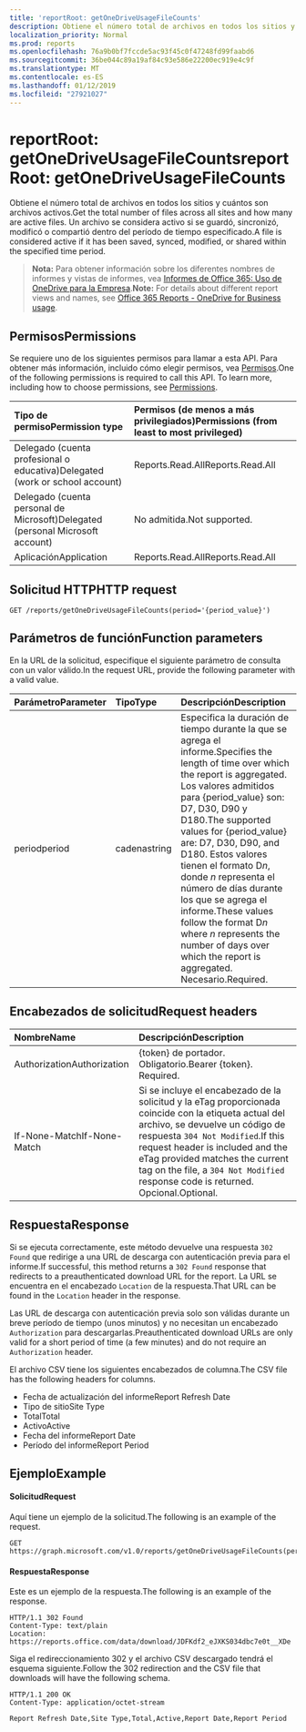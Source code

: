 ```yaml
---
title: 'reportRoot: getOneDriveUsageFileCounts'
description: Obtiene el número total de archivos en todos los sitios y cuántos son archivos activos. Un archivo se considera activo si se guardó, sincronizó, modificó o compartió dentro del período de tiempo especificado.
localization_priority: Normal
ms.prod: reports
ms.openlocfilehash: 76a9b0bf7fccde5ac93f45c0f47248fd99faabd6
ms.sourcegitcommit: 36be044c89a19af84c93e586e22200ec919e4c9f
ms.translationtype: MT
ms.contentlocale: es-ES
ms.lasthandoff: 01/12/2019
ms.locfileid: "27921027"
---
```

# <a name="reportroot-getonedriveusagefilecounts"></a><span data-ttu-id="349cd-104">reportRoot: getOneDriveUsageFileCounts</span><span class="sxs-lookup"><span data-stu-id="349cd-104">reportRoot: getOneDriveUsageFileCounts</span></span>

<span data-ttu-id="349cd-105">Obtiene el número total de archivos en todos los sitios y cuántos son archivos activos.</span><span class="sxs-lookup"><span data-stu-id="349cd-105">Get the total number of files across all sites and how many are active files.</span></span> <span data-ttu-id="349cd-106">Un archivo se considera activo si se guardó, sincronizó, modificó o compartió dentro del período de tiempo especificado.</span><span class="sxs-lookup"><span data-stu-id="349cd-106">A file is considered active if it has been saved, synced, modified, or shared within the specified time period.</span></span>

> <span data-ttu-id="349cd-107">**Nota:** Para obtener información sobre los diferentes nombres de informes y vistas de informes, vea [Informes de Office 365: Uso de OneDrive para la Empresa](https://support.office.com/client/OneDrive-for-Business-usage-0de3b312-c4e8-4e4b-a02d-32b2f726a680).</span><span class="sxs-lookup"><span data-stu-id="349cd-107">**Note:** For details about different report views and names, see [Office 365 Reports - OneDrive for Business usage](https://support.office.com/client/OneDrive-for-Business-usage-0de3b312-c4e8-4e4b-a02d-32b2f726a680).</span></span>

## <a name="permissions"></a><span data-ttu-id="349cd-108">Permisos</span><span class="sxs-lookup"><span data-stu-id="349cd-108">Permissions</span></span>

<span data-ttu-id="349cd-p103">Se requiere uno de los siguientes permisos para llamar a esta API. Para obtener más información, incluido cómo elegir permisos, vea [Permisos](/graph/permissions-reference).</span><span class="sxs-lookup"><span data-stu-id="349cd-p103">One of the following permissions is required to call this API. To learn more, including how to choose permissions, see [Permissions](/graph/permissions-reference).</span></span>

| <span data-ttu-id="349cd-111">Tipo de permiso</span><span class="sxs-lookup"><span data-stu-id="349cd-111">Permission type</span></span>                        | <span data-ttu-id="349cd-112">Permisos (de menos a más privilegiados)</span><span class="sxs-lookup"><span data-stu-id="349cd-112">Permissions (from least to most privileged)</span></span> |
| :------------------------------------- | :--------------------------------------- |
| <span data-ttu-id="349cd-113">Delegado (cuenta profesional o educativa)</span><span class="sxs-lookup"><span data-stu-id="349cd-113">Delegated (work or school account)</span></span>     | <span data-ttu-id="349cd-114">Reports.Read.All</span><span class="sxs-lookup"><span data-stu-id="349cd-114">Reports.Read.All</span></span>                         |
| <span data-ttu-id="349cd-115">Delegado (cuenta personal de Microsoft)</span><span class="sxs-lookup"><span data-stu-id="349cd-115">Delegated (personal Microsoft account)</span></span> | <span data-ttu-id="349cd-116">No admitida.</span><span class="sxs-lookup"><span data-stu-id="349cd-116">Not supported.</span></span>                           |
| <span data-ttu-id="349cd-117">Aplicación</span><span class="sxs-lookup"><span data-stu-id="349cd-117">Application</span></span>                            | <span data-ttu-id="349cd-118">Reports.Read.All</span><span class="sxs-lookup"><span data-stu-id="349cd-118">Reports.Read.All</span></span>                         |

## <a name="http-request"></a><span data-ttu-id="349cd-119">Solicitud HTTP</span><span class="sxs-lookup"><span data-stu-id="349cd-119">HTTP request</span></span>

<!-- { "blockType": "ignored" } --> 

```http
GET /reports/getOneDriveUsageFileCounts(period='{period_value}')
```

## <a name="function-parameters"></a><span data-ttu-id="349cd-120">Parámetros de función</span><span class="sxs-lookup"><span data-stu-id="349cd-120">Function parameters</span></span>

<span data-ttu-id="349cd-121">En la URL de la solicitud, especifique el siguiente parámetro de consulta con un valor válido.</span><span class="sxs-lookup"><span data-stu-id="349cd-121">In the request URL, provide the following parameter with a valid value.</span></span>

| <span data-ttu-id="349cd-122">Parámetro</span><span class="sxs-lookup"><span data-stu-id="349cd-122">Parameter</span></span> | <span data-ttu-id="349cd-123">Tipo</span><span class="sxs-lookup"><span data-stu-id="349cd-123">Type</span></span>   | <span data-ttu-id="349cd-124">Descripción</span><span class="sxs-lookup"><span data-stu-id="349cd-124">Description</span></span>                              |
| :-------- | :----- | :--------------------------------------- |
| <span data-ttu-id="349cd-125">period</span><span class="sxs-lookup"><span data-stu-id="349cd-125">period</span></span>    | <span data-ttu-id="349cd-126">cadena</span><span class="sxs-lookup"><span data-stu-id="349cd-126">string</span></span> | <span data-ttu-id="349cd-127">Especifica la duración de tiempo durante la que se agrega el informe.</span><span class="sxs-lookup"><span data-stu-id="349cd-127">Specifies the length of time over which the report is aggregated.</span></span> <span data-ttu-id="349cd-128">Los valores admitidos para {period_value} son: D7, D30, D90 y D180.</span><span class="sxs-lookup"><span data-stu-id="349cd-128">The supported values for {period_value} are: D7, D30, D90, and D180.</span></span> <span data-ttu-id="349cd-129">Estos valores tienen el formato D*n*, donde *n* representa el número de días durante los que se agrega el informe.</span><span class="sxs-lookup"><span data-stu-id="349cd-129">These values follow the format D*n* where *n* represents the number of days over which the report is aggregated.</span></span> <span data-ttu-id="349cd-130">Necesario.</span><span class="sxs-lookup"><span data-stu-id="349cd-130">Required.</span></span> |

## <a name="request-headers"></a><span data-ttu-id="349cd-131">Encabezados de solicitud</span><span class="sxs-lookup"><span data-stu-id="349cd-131">Request headers</span></span>

| <span data-ttu-id="349cd-132">Nombre</span><span class="sxs-lookup"><span data-stu-id="349cd-132">Name</span></span>          | <span data-ttu-id="349cd-133">Descripción</span><span class="sxs-lookup"><span data-stu-id="349cd-133">Description</span></span>                              |
| :------------ | :--------------------------------------- |
| <span data-ttu-id="349cd-134">Authorization</span><span class="sxs-lookup"><span data-stu-id="349cd-134">Authorization</span></span> | <span data-ttu-id="349cd-p105">{token} de portador. Obligatorio.</span><span class="sxs-lookup"><span data-stu-id="349cd-p105">Bearer {token}. Required.</span></span>                |
| <span data-ttu-id="349cd-137">If-None-Match</span><span class="sxs-lookup"><span data-stu-id="349cd-137">If-None-Match</span></span> | <span data-ttu-id="349cd-138">Si se incluye el encabezado de la solicitud y la eTag proporcionada coincide con la etiqueta actual del archivo, se devuelve un código de respuesta `304 Not Modified`.</span><span class="sxs-lookup"><span data-stu-id="349cd-138">If this request header is included and the eTag provided matches the current tag on the file, a `304 Not Modified` response code is returned.</span></span> <span data-ttu-id="349cd-139">Opcional.</span><span class="sxs-lookup"><span data-stu-id="349cd-139">Optional.</span></span> |

## <a name="response"></a><span data-ttu-id="349cd-140">Respuesta</span><span class="sxs-lookup"><span data-stu-id="349cd-140">Response</span></span>

<span data-ttu-id="349cd-141">Si se ejecuta correctamente, este método devuelve una respuesta `302 Found` que redirige a una URL de descarga con autenticación previa para el informe.</span><span class="sxs-lookup"><span data-stu-id="349cd-141">If successful, this method returns a `302 Found` response that redirects to a preauthenticated download URL for the report.</span></span> <span data-ttu-id="349cd-142">La URL se encuentra en el encabezado `Location` de la respuesta.</span><span class="sxs-lookup"><span data-stu-id="349cd-142">That URL can be found in the `Location` header in the response.</span></span>

<span data-ttu-id="349cd-143">Las URL de descarga con autenticación previa solo son válidas durante un breve período de tiempo (unos minutos) y no necesitan un encabezado `Authorization` para descargarlas.</span><span class="sxs-lookup"><span data-stu-id="349cd-143">Preauthenticated download URLs are only valid for a short period of time (a few minutes) and do not require an `Authorization` header.</span></span>

<span data-ttu-id="349cd-144">El archivo CSV tiene los siguientes encabezados de columna.</span><span class="sxs-lookup"><span data-stu-id="349cd-144">The CSV file has the following headers for columns.</span></span>

- <span data-ttu-id="349cd-145">Fecha de actualización del informe</span><span class="sxs-lookup"><span data-stu-id="349cd-145">Report Refresh Date</span></span>
- <span data-ttu-id="349cd-146">Tipo de sitio</span><span class="sxs-lookup"><span data-stu-id="349cd-146">Site Type</span></span>
- <span data-ttu-id="349cd-147">Total</span><span class="sxs-lookup"><span data-stu-id="349cd-147">Total</span></span>
- <span data-ttu-id="349cd-148">Activo</span><span class="sxs-lookup"><span data-stu-id="349cd-148">Active</span></span>
- <span data-ttu-id="349cd-149">Fecha del informe</span><span class="sxs-lookup"><span data-stu-id="349cd-149">Report Date</span></span>
- <span data-ttu-id="349cd-150">Período del informe</span><span class="sxs-lookup"><span data-stu-id="349cd-150">Report Period</span></span>

## <a name="example"></a><span data-ttu-id="349cd-151">Ejemplo</span><span class="sxs-lookup"><span data-stu-id="349cd-151">Example</span></span>

#### <a name="request"></a><span data-ttu-id="349cd-152">Solicitud</span><span class="sxs-lookup"><span data-stu-id="349cd-152">Request</span></span>

<span data-ttu-id="349cd-153">Aquí tiene un ejemplo de la solicitud.</span><span class="sxs-lookup"><span data-stu-id="349cd-153">The following is an example of the request.</span></span>

<!--{
  "blockType": "request",
  "isComposable": true,
  "name": "reportroot_getonedriveusagefilecounts"
}-->

```http
GET https://graph.microsoft.com/v1.0/reports/getOneDriveUsageFileCounts(period='D7')
```

#### <a name="response"></a><span data-ttu-id="349cd-154">Respuesta</span><span class="sxs-lookup"><span data-stu-id="349cd-154">Response</span></span>

<span data-ttu-id="349cd-155">Este es un ejemplo de la respuesta.</span><span class="sxs-lookup"><span data-stu-id="349cd-155">The following is an example of the response.</span></span>

<!-- {
  "blockType": "response",
  "truncated": true,
  "@odata.type": "microsoft.graph.report"
} -->

```http
HTTP/1.1 302 Found
Content-Type: text/plain
Location: https://reports.office.com/data/download/JDFKdf2_eJXKS034dbc7e0t__XDe
```

<span data-ttu-id="349cd-156">Siga el redireccionamiento 302 y el archivo CSV descargado tendrá el esquema siguiente.</span><span class="sxs-lookup"><span data-stu-id="349cd-156">Follow the 302 redirection and the CSV file that downloads will have the following schema.</span></span>

<!-- { "blockType": "ignored" } --> 

```http
HTTP/1.1 200 OK
Content-Type: application/octet-stream

Report Refresh Date,Site Type,Total,Active,Report Date,Report Period
```
